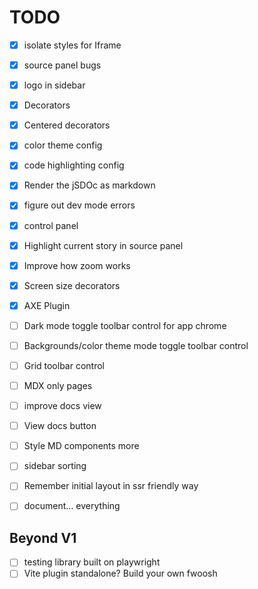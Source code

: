 # TODO

- [x] isolate styles for Iframe
- [x] source panel bugs
- [x] logo in sidebar
- [x] Decorators
- [x] Centered decorators
- [x] color theme config
- [x] code highlighting config
- [x] Render the jSDOc as markdown
- [x] figure out dev mode errors
- [x] control panel
- [x] Highlight current story in source panel
- [x] Improve how zoom works
- [x] Screen size decorators
- [x] AXE Plugin

- [ ] Dark mode toggle toolbar control for app chrome
- [ ] Backgrounds/color theme mode toggle toolbar control
- [ ] Grid toolbar control
- [ ] MDX only pages
- [ ] improve docs view
- [ ] View docs button
- [ ] Style MD components more
- [ ] sidebar sorting
- [ ] Remember initial layout in ssr friendly way
- [ ] document... everything

## Beyond V1

- [ ] testing library built on playwright
- [ ] Vite plugin standalone? Build your own fwoosh

